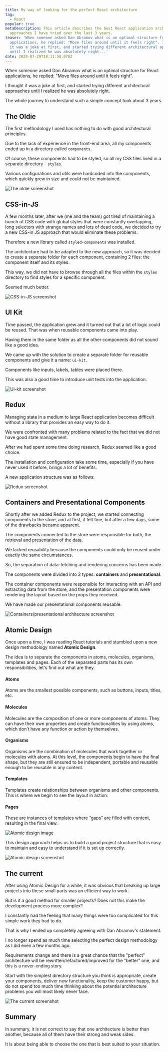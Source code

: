 ```yaml
---
title: My way of looking for the perfect React architecture
tag:
  - React
popular: true
metaDescription: This article describes the best React application architecture
  approaches I have tried over the last 3 years.
teaser: 'When someone asked Dan Abramov what is an optimal structure for React
  applications, he replied: "Move files around until it feels right". I thought
  it was a joke at first, and started trying different architectural approaches
  until I realized he was absolutely right...'
date: 2020-07-29T18:11:58.078Z
---
```

When someone asked Dan Abramov what is an optimal structure for React applications, he replied: "Move files around until it feels right".

I thought it was a joke at first, and started trying different architectural approaches until I realized he was absolutely right.

The whole journey to understand such a simple concept took about 3 years.

## The Oldie

The first methodology I used has nothing to do with good architectural principles.

Due to the lack of experience in the front-end area, all my components ended up in a directory called `components`.

Of course, these components had to be styled, so all my CSS files lived in a separate directory - `styles`.

Various configurations and utils were hardcoded into the components, which quickly grew in size and could not be maintained.

![The oldie screenshot](/img/screenshot-2020-07-29-at-16.55.32.png "The oldie screenshot")

## CSS-in-JS

A few months later, after we (me and the team) got tired of maintaining a bunch of CSS code with global styles that were constantly overlapping, long selectors with strange names and lots of dead code, we decided to try a new CSS-in JS approach that would eliminate these problems. 

Therefore a new library called `styled-components` was installed. 

The architecture had to be adapted to the new approach, so it was decided to create a separate folder for each component, containing 2 files: the component itself and its styles. 

This way, we did not have to browse through all the files within the `styles` directory to find styles for a specific component.

Seemed much better.

![CSS-in-JS screenshot](/img/screenshot-2020-07-29-at-16.58.53.png "CSS-in-JS screenshot")

## UI Kit

Time passed, the application grew and it turned out that a lot of logic could be reused. That was when reusable components came into play.

Having them in the same folder as all the other components did not sound like a good idea.

We came up with the solution to create a separate folder for reusable components and give it a name: `ui-kit`.

Components like inputs, labels, tables were placed there.

This was also a good time to introduce unit tests into the application.

![Ui-kit screenshot](/img/screenshot-2020-07-29-at-17.03.37.png "Ui-kit screenshot")

## Redux

Managing state in a medium to large React application becomes difficult without a library that provides an easy way to do it. 

We were confronted with many problems related to the fact that we did not have good state management.

After we had spent some time doing research, Redux seemed like a good choice.

The installation and configuration take some time, especially if you have never used it before, brings a lot of benefits. 

A new application structure was as follows:

![Redux screenshot](/img/screenshot-2020-07-29-at-17.12.11.png "Redux screenshot")

## Containers and Presentational Components

Shortly after we added Redux to the project, we started connecting components to the store, and at first, it felt fine, but after a few days, some of the drawbacks became apparent.

The components connected to the store were responsible for both, the retrieval and presentation of the data.

We lacked reusability because the components could only be reused under exactly the same circumstances.

So, the separation of data-fetching and rendering concerns has been made. 

The components were divided into 2 types: **containers** and **presentational**. 

The container components were responsible for interacting with an API and extracting data from the store, and the presentation components were rendering the layout based on the props they received.

We have made our presentational components reusable.

![Containers/presentational architecture screenshot](/img/screenshot-2020-07-29-at-17.16.07.png "Containers/presentational architecture screenshot")

## Atomic Design

Once upon a time, I was reading React tutorials and stumbled upon a new design methodology named **Atomic Design**.

The idea is to separate the components in atoms, molecules, organisms, templates and pages. Each of the separated parts has its own responsibilities, let's find out what are they.

#### Atoms

Atoms are the smallest possible components, such as buttons, inputs, titles, etc.

#### Molecules

Molecules are the composition of one or more components of atoms. They can have their own properties and create functionalities by using atoms, which don’t have any function or action by themselves.

#### Organisms

Organisms are the combination of molecules that work together or molecules with atoms. At this level, the components begin to have the final shape, but they are still ensured to be independent, portable and reusable enough to be reusable in any content.

#### Templates

Templates create relationships between organisms and other components. This is where we begin to see the layout in action.

#### Pages

These are instances of templates where “gaps” are filled with content, resulting in the final view.

![Atomic design image](/img/atomic-design-process.png "Atomic design image")

This design approach helps us to build a good project structure that is easy to maintain and easy to understand if it is set up correctly.

![Atomic design screenshot](/img/screenshot-2020-07-29-at-17.21.44.png "Atomic design screenshot")

## The current

After using Atomic Design for a while, it was obvious that breaking up large projects into these small parts was an efficient way to work. 

But is it a good method for smaller projects? Does not this make the development process more complex? 

I constantly had the feeling that many things were too complicated for this simple work they had to do. 

That is why I ended up completely agreeing with Dan Abramov's statement.

I no longer spend as much time selecting the perfect design methodology as I did even a few months ago. 

Requirements change and there is a great chance that the "perfect" architecture will be rewritten/refactored/improved for the "better" one, and this is a never-ending story.

Start with the simplest directory structure you think is appropriate, create your components, deliver new functionality, keep the customer happy, but do not spend too much time thinking about the potential architecture problems you will most likely never face.

![The current screenshot](/img/screenshot-2020-07-29-at-17.28.50.png "The current screenshot")

## Summary

In summary, it is not correct to say that one architecture is better than another, because all of them have their strong and weak sides.

It is about being able to choose the one that is best suited to your situation.
